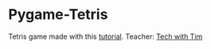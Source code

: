 # Pygame-Tetris
Tetris game made with this [tutorial](https://www.youtube.com/watch?v=XGf2GcyHPhc&amp;t=11340s).
Teacher: [Tech with Tim](https://www.youtube.com/c/TechWithTim/videos)

